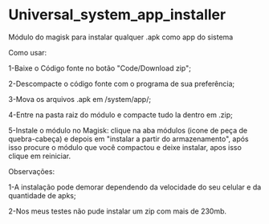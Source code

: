# Universal_system_app_installer
Módulo do magisk para instalar qualquer .apk como app do sistema 

Como usar:

1-Baixe o Código fonte no botão "Code/Download zip";

2-Descompacte o código fonte com o programa de sua preferência;

3-Mova os arquivos .apk em /system/app/;

4-Entre na pasta raiz do módulo e compacte tudo la dentro em .zip;

5-Instale o módulo no Magisk: clique na aba módulos (icone de peça de quebra-cabeça) e depois em "instalar a partir do armazenamento", após isso procure o módulo que você compactou e deixe instalar, apos isso clique em reiniciar.

Observações:

1-A instalação pode demorar dependendo da velocidade do seu celular e da quantidade de apks;

2-Nos meus testes não pude instalar um zip com mais de 230mb.
